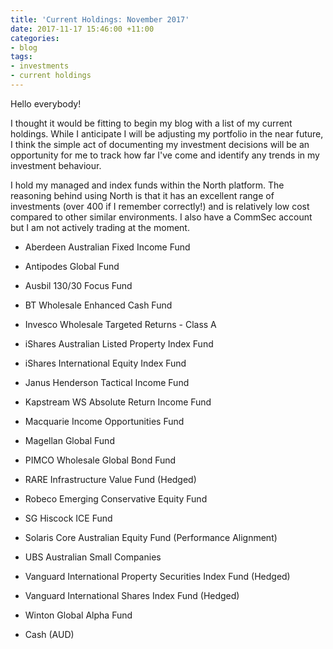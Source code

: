 ```yaml
---
title: 'Current Holdings: November 2017'
date: 2017-11-17 15:46:00 +11:00
categories:
- blog
tags:
- investments
- current holdings
---
```


Hello everybody!

I thought it would be fitting to begin my blog with a list of my current holdings. While I anticipate I will be adjusting my portfolio in the near future, I think the simple act of documenting my investment decisions will be an opportunity for me to track how far I've come and identify any trends in my investment behaviour.

I hold my managed and index funds within the North platform. The reasoning behind using North is that it has an excellent range of investments (over 400 if I remember correctly!) and is relatively low cost compared to other similar environments. I also have a CommSec account but I am not actively trading at the moment.

* Aberdeen Australian Fixed Income Fund

* Antipodes Global Fund

* Ausbil 130/30 Focus Fund

* BT Wholesale Enhanced Cash Fund

* Invesco Wholesale Targeted Returns - Class A

* iShares Australian Listed Property Index Fund

* iShares International Equity Index Fund

* Janus Henderson Tactical Income Fund

* Kapstream WS Absolute Return Income Fund

* Macquarie Income Opportunities Fund

* Magellan Global Fund

* PIMCO Wholesale Global Bond Fund

* RARE Infrastructure Value Fund (Hedged)

* Robeco Emerging Conservative Equity Fund

* SG Hiscock ICE Fund

* Solaris Core Australian Equity Fund (Performance Alignment)

* UBS Australian Small Companies

* Vanguard International Property Securities Index Fund (Hedged)

* Vanguard International Shares Index Fund (Hedged)

* Winton Global Alpha Fund

* Cash (AUD)